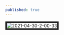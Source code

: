 ```yaml
---
published: true
---
```

<img src="https://i.ibb.co/J2RJy7K/2021-04-30-2-00-33.png" alt="2021-04-30-2-00-33" border="5">
